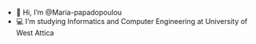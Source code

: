 - 👋 Hi, I’m @Maria-papadopoulou
- 💻 I’m studying Informatics and Computer Engineering at University of West Attica 
<!---
Maria-papadopoulou/Maria-papadopoulou is a ✨ special ✨ repository because its `README.md` (this file) appears on your GitHub profile.
You can click the Preview link to take a look at your changes.
--->
